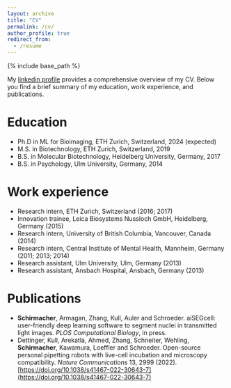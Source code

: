 ```yaml
---
layout: archive
title: "CV"
permalink: /cv/
author_profile: true
redirect_from:
  - /resume
---
```


{% include base_path %}

My [linkedin profile](https://www.linkedin.com/in/daniel-schirmacher/) provides a comprehensive overview of my
CV. Below you find a brief summary of my education, work experience, and publications.

Education
======
* Ph.D in ML for Bioimaging, ETH Zurich, Switzerland, 2024 (expected)
* M.S. in Biotechnology, ETH Zurich, Switzerland, 2019
* B.S. in Molecular Biotechnology, Heidelberg University, Germany, 2017
* B.S. in Psychology, Ulm University, Germany, 2014

Work experience
======
* Research intern, ETH Zurich, Switzerland (2016; 2017)
* Innovation trainee, Leica Biosystems Nussloch GmbH, Heidelberg, Germany (2015)
* Research intern, University of British Columbia, Vancouver, Canada (2014)
* Research intern, Central Institute of Mental Health, Mannheim, Germany (2011; 2013; 2014)
* Research assistant, Ulm University, Ulm, Germany (2013)
* Research assistant, Ansbach Hospital, Ansbach, Germany (2013)

Publications
======
* **Schirmacher**, Armagan, Zhang, Kull, Auler and Schroeder. aiSEGcell: user-friendly deep learning
software to segment nuclei in transmitted light images. _PLOS Computational Biology_, in press.
* Dettinger, Kull, Arekatla, Ahmed, Zhang, Schneiter, Wehling, **Schirmacher**, Kawamura, Loeffler and
Schroeder. Open-source personal pipetting robots with live-cell incubation and microscopy
compatibility. _Nature Communications_ 13, 2999 (2022). [https://doi.org/10.1038/s41467-022-30643-7](https://doi.org/10.1038/s41467-022-30643-7)
